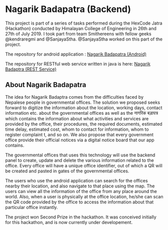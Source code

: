 # Nagarik Badapatra (Backend)

This project is part of a series of tasks performed during the HexCode Jatra (Hackathon) conducted by Himalayan College of Engineering in 26th and 27th of July 2019. I took part from team Smithereens with fellow geeks @kendraregmi and @SanjayaStha. @SanjayaStha worked on this part of the project.

The repository for android application : [Nagarik Badapatra (Android) ](https://github.com/theoctober19th/Nagarik-Badapatra-Android)

The repository for RESTful web service written in java is here: [Nagarik Badaptra (REST Service)](https://github.com/theoctober19th/Nagarik-Badaptra-REST-Service)


## About Nagarik Badapatra
The idea for Nagarik Badaptra comes from the difficulties faced by Nepalese people in governmental offices. The solution we proposed seeks forward to digitize the information about the location, working days, contact information etc. about the governmental offices as well as the नागरिक बड़ापत्र which contains the information about what activities and services are provided by the office, their procedures, the required documents, estimated time delay, estimated cost, whom to contact for information, whom to register complaint t, and so on. We also propose that every government office provide their official notices via a digital notice board that our app contains.

The governmental offices that uses this technology will use the backend panel to create, update and delete the various information related to the office. Every office will have a unique office identifier, out of which a QR will be created and pasted in gates of the governmental offices.

The users who use the android application can search for the offices nearby their location, and also navigate to that place using the map. The users can view all the information of the office from any place around the world. Also, when a user is physically at the office location, he/she can scan the QR code provided by the office to access the information about that particular office instantly.

The project won Second Prize in the hackathon. It was conceived initially for this hackathon, and is now currently under developement.

